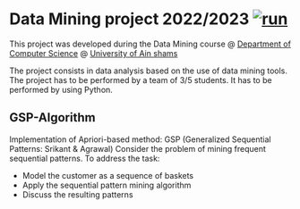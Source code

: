 
# Data Mining project 2022/2023 [![run](run)]([https://mybinder.org/v2/gh/dmeoli/DataMiningUniPi/master](https://github.com/nour3adel/GSP-Algorithm/blob/main/Main%20Project.ipynb))

This project was developed during the Data Mining course @ 
[Department of Computer Science](https://www.facebook.com/groups/3201028960212058) @ [University of Ain shams](https://www.asu.edu.eg/) 


The project consists in data analysis based on the use of data mining tools.
The project has to be performed by a team of 3/5 students. It has to be performed by
using Python.

##  GSP-Algorithm
Implementation of Apriori-based method: GSP (Generalized Sequential Patterns: Srikant &amp; Agrawal) 
Consider the problem of mining frequent sequential patterns. To address the task:
- Model the customer as a sequence of baskets
- Apply the sequential pattern mining algorithm
- Discuss the resulting patterns

